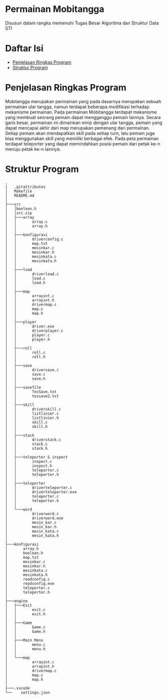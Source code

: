 # Permainan Mobitangga
Disusun dalam rangka memenuhi Tugas Besar Algoritma dan Struktur Data STI
# Daftar Isi
- [Penjelasan Ringkas Program](https://github.com/codfikri/tubesalstrukdat#penjelasan-ringkas-program)
- [Struktur Program](https://github.com/codfikri/tubesalstrukdat#struktur-program)
# Penjelasan Ringkas Program
Mobitangga merupakan permainan yang pada dasarnya merupakan sebuah permainan ular tangga, namun terdapat beberapa modifikasi terhadap mekanisme permainan. Pada permainan Mobitangga terdapat mekanisme yang membuat seorang pemain dapat mengganggu pemain lainnya. Secara garis besar, permainan ini dimainkan mirip dengan ular tangga, pemain yang dapat mencapai akhir dari map merupakan pemenang dari permainan. Setiap pemain akan mendapatkan skill pada setiap turn, lalu pemain juga bisa menggunakan skill yang memiliki berbagai efek. Pada peta permainan terdapat teleporter yang dapat memindahkan posisi pemain dari petak ke-n menuju petak ke-n lainnya.
# Struktur Program
```
.
│   .gitattributes
│   Makefile 
│   README.md 
│   
├───src 
│   │boolean.h 
│   │src.zip 
│   ├───array 
│   │       array.c 
│   │       array.h 
│   │        
│   ├───konfigurasi 
│   │       driverconfig.c 
│   │       map.txt
│   │       mesinkar.c 
│   │       mesinkar.h 
│   │       mesinkata.c 
│   │       mesinkata.h 
│   │ 
│   ├───load 
│   │       driverload.c 
│   │       load.c 
│   │       load.h 
│   │        
│   ├───map 
│   │       arrayint.c 
│   │       arrayint.h 
│   │       drivermap.c 
│   │       map.c 
│   │       map.h 
│   │        
│   ├───player 
│   │       driver.exe 
│   │       driverplayer.c 
│   │       player.c 
│   │       player.h 
│   │        
│   ├───roll 
│   │       roll.c 
│   │       roll.h 
│   │        
│   ├───save 
│   │       driversave.c
│   │       save.c 
│   │       save.h 
│   │        
│   ├───savefile 
│   │       TesSave.txt 
│   │       tessave2.txt 
│   │        
│   ├───skill 
│   │       driverskill.c 
│   │       listlinier.c 
│   │       listlinier.h 
│   │       skill.c 
│   │       skill.h 
│   │        
│   ├───stack 
│   │       driverstack.c 
│   │       stack.c
│   │       stack.h
│   │        
│   ├───teleporter & inspect 
│   │       inspect.c 
│   │       inspect.h 
│   │       teleporter.c 
│   │       teleporter.h 
│   │        
│   ├───teleporter 
│   │       driverteleporter.c 
│   │       driverteleporter.exe
│   │       teleporter.c 
│   │       teleporter.h 
│   │        
│   └───word 
│           driverword.c 
│           driverword.exe 
│           mesin_kar.c 
│           mesin_kar.h 
│           mesin_kata.c 
│           mesin_kata.h 
│            
├───konfigurasi 
│       array.h 
│       boolean.h
│       map.txt 
│       mesinkar.c
│       mesinkar.h 
│       mesinkata.c 
│       mesinkata.h 
│       readconfig.c 
│       readconfig.exe 
│       teleporter.c 
│       teleporter.h 
│
├───engine 
│   ├───Exit
│   │       exit.c
│   │       exit.h 
│   │        
│   ├───Game 
│   │       Game.c
│   │       Game.h 
│   │ 
│   ├───Main Menu 
│   │       menu.c 
│   │       menu.h 
│   │        
│   └───map 
│           arrayint.c 
│           arrayint.h 
│           drivermap.c 
│           map.c 
│           map.h 
│        
├───.vscode 
└──    settings.json
```
